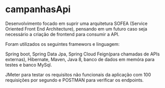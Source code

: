 # campanhasApi

Desenvolvimento focado em suprir uma arquitetura SOFEA (Service Oriented Front End Architecture), pensando em um futuro caso seja necessário a criação de frontend para consumir a API.

Foram utilizados os seguintes framewors e linguagem:

Spring boot, Spring Data Jpa, Spring Cloud Feign(para chamadas de APIs externas), Hibernate, Maven, Java 8, banco de dados em memóra para testes e banco MySql.

JMeter para testar os requisitos não funcionais da aplicação com 100 requisições por segundo e POSTMAN para verificar os endpoints.





